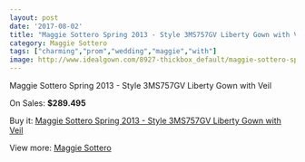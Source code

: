 ```yaml
---
layout: post
date: '2017-08-02'
title: "Maggie Sottero Spring 2013 - Style 3MS757GV Liberty Gown with Veil"
category: Maggie Sottero
tags: ["charming","prom","wedding","maggie","with"]
image: http://www.idealgown.com/8927-thickbox_default/maggie-sottero-spring-2013-style-3ms757gv-liberty-gown-with-veil.jpg
---
```

Maggie Sottero Spring 2013 - Style 3MS757GV Liberty Gown with Veil

On Sales: **$289.495**
<a href="https://www.idealgown.com/en/maggie-sottero/3715-maggie-sottero-spring-2013-style-3ms757gv-liberty-gown-with-veil.html"><amp-img layout="responsive" width="600" height="600" src="//www.idealgown.com/8927-thickbox_default/maggie-sottero-spring-2013-style-3ms757gv-liberty-gown-with-veil.jpg" alt="Maggie Sottero Spring 2013 - Style 3MS757GV Liberty Gown with Veil 0" /></a>
<a href="https://www.idealgown.com/en/maggie-sottero/3715-maggie-sottero-spring-2013-style-3ms757gv-liberty-gown-with-veil.html"><amp-img layout="responsive" width="600" height="600" src="//www.idealgown.com/8929-thickbox_default/maggie-sottero-spring-2013-style-3ms757gv-liberty-gown-with-veil.jpg" alt="Maggie Sottero Spring 2013 - Style 3MS757GV Liberty Gown with Veil 1" /></a>
<a href="https://www.idealgown.com/en/maggie-sottero/3715-maggie-sottero-spring-2013-style-3ms757gv-liberty-gown-with-veil.html"><amp-img layout="responsive" width="600" height="600" src="//www.idealgown.com/8928-thickbox_default/maggie-sottero-spring-2013-style-3ms757gv-liberty-gown-with-veil.jpg" alt="Maggie Sottero Spring 2013 - Style 3MS757GV Liberty Gown with Veil 2" /></a>

Buy it: [Maggie Sottero Spring 2013 - Style 3MS757GV Liberty Gown with Veil](https://www.idealgown.com/en/maggie-sottero/3715-maggie-sottero-spring-2013-style-3ms757gv-liberty-gown-with-veil.html "Maggie Sottero Spring 2013 - Style 3MS757GV Liberty Gown with Veil")

View more: [Maggie Sottero](https://www.idealgown.com/en/45-maggie-sottero "Maggie Sottero")